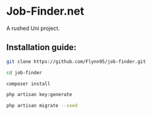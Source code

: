 # Job-Finder.net

A rushed Uni project.

## Installation guide:

```bash
git clone https://github.com/Flynn95/job-finder.git

cd job-finder

composer install

php artisan key:generate

php artisan migrate --seed
```

